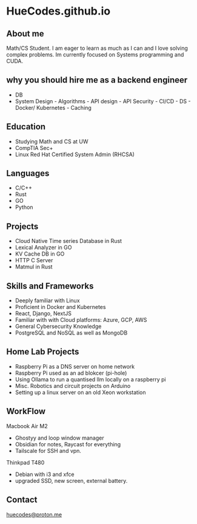 # HueCodes.github.io


## About me
Math/CS Student. I am eager to learn as much as I can and I love solving complex problems. Im currently focused on Systems programming and CUDA. 

## why you should hire me as a backend engineer
- DB
- ﻿﻿System Design
﻿﻿- Algorithms
﻿﻿- API design
﻿﻿- API Security
﻿﻿- CI/CD
﻿﻿- DS
﻿﻿- Docker/ Kubernetes
﻿﻿- Caching

## Education
- Studying Math and CS at UW 
- CompTIA Sec+
- Linux Red Hat Certified System Admin (RHCSA)

## Languages
- C/C++
- Rust
- GO
- Python

## Projects
- Cloud Native Time series Database in Rust 
- Lexical Analyzer in GO
- KV Cache DB in GO
- HTTP C Server 
- Matmul in Rust

## Skills and Frameworks
- Deeply familiar with Linux 
- Proficient in Docker and Kubernetes
- React, Django, NextJS
- Familiar with with Cloud platforms: Azure, GCP, AWS
- General Cybersecurity Knowledge
- PostgreSQL and NoSQL as well as MongoDB

## Home Lab Projects
- Raspberry Pi as a DNS server on home network 
- Raspberry Pi used as an ad blokcer (pi-hole)
- Using Ollama to run a quantised llm locally on a raspberry pi 
- Misc. Robotics and circuit projects on Arduino 
- Setting up a linux server on an old Xeon workstation 

## WorkFlow
Macbook Air M2
- Ghostyy and loop window manager
- Obsidian for notes, Raycast for everything
- Tailscale for SSH and vpn.

Thinkpad T480
- Debian with i3 and xfce 
- upgraded SSD, new screen, external battery.

## Contact
huecodes@proton.me
